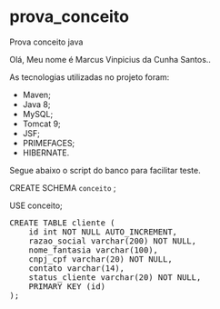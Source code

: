 # prova_conceito
Prova conceito java

Olá,
Meu nome é Marcus Vinpicius da Cunha Santos..

As tecnologias utilizadas no projeto foram:

* Maven;
* Java 8;
* MySQL;
* Tomcat 9;
* JSF;
* PRIMEFACES;
* HIBERNATE.


Segue abaixo o script do banco para facilitar teste.

CREATE SCHEMA `conceito` ;

USE conceito;

<pre>
CREATE TABLE cliente (
    id int NOT NULL AUTO_INCREMENT,
    razao_social varchar(200) NOT NULL,
    nome_fantasia varchar(100),
    cnpj_cpf varchar(20) NOT NULL,
    contato varchar(14),
    status_cliente varchar(20) NOT NULL,
    PRIMARY KEY (id)
);

</pre>
